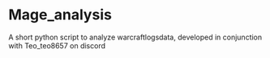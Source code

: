 # Mage_analysis
A short python script to analyze warcraftlogsdata, developed in conjunction with Teo_teo8657 on discord
